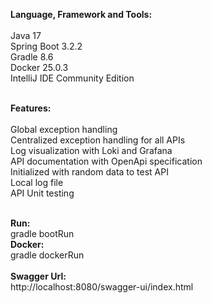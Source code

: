 <b>Language, Framework and Tools:</b>
</br>
</br>
  Java 17
  </br>
  Spring Boot 3.2.2
  </br>
  Gradle 8.6
  </br>
  Docker 25.0.3
  </br>
  IntelliJ IDE Community Edition
  </br>
</br>

<b>Features:</b>
</br>
</br>
  Global exception handling
  </br>
  Centralized exception handling for all APIs
  </br>
  Log visualization with Loki and Grafana
  </br>
  API documentation with OpenApi specification
  </br>
  Initialized with random data to test API
  </br>
  Local log file
  </br>
  API Unit testing
  </br></br>

<b>Run:</b>
</br>
  gradle bootRun
  </br>
<b>Docker:</b>
</br>
  gradle dockerRun
</br>
</br>
<b>Swagger Url:</b>
</br>
  http://localhost:8080/swagger-ui/index.html
  
